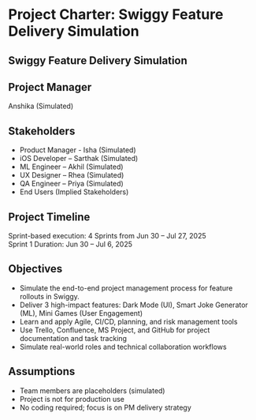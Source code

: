 # Project Charter: Swiggy Feature Delivery Simulation

## Swiggy Feature Delivery Simulation

## Project Manager
Anshika (Simulated)

## Stakeholders
- Product Manager - Isha (Simulated)
- iOS Developer – Sarthak (Simulated)
- ML Engineer – Akhil (Simulated)
- UX Designer – Rhea (Simulated)
- QA Engineer – Priya (Simulated)
- End Users (Implied Stakeholders)

## Project Timeline
Sprint-based execution: 4 Sprints from Jun 30 – Jul 27, 2025  
Sprint 1 Duration: Jun 30 – Jul 6, 2025

## Objectives
- Simulate the end-to-end project management process for feature rollouts in Swiggy.
- Deliver 3 high-impact features: Dark Mode (UI), Smart Joke Generator (ML), Mini Games (User Engagement)
- Learn and apply Agile, CI/CD, planning, and risk management tools
- Use Trello, Confluence, MS Project, and GitHub for project documentation and task tracking
- Simulate real-world roles and technical collaboration workflows

## Assumptions
- Team members are placeholders (simulated)
- Project is not for production use
- No coding required; focus is on PM delivery strategy
